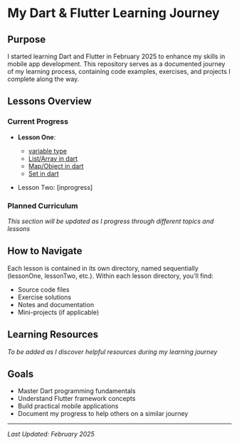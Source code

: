 # My Dart & Flutter Learning Journey

## Purpose

I started learning Dart and Flutter in February 2025 to enhance my skills in mobile app development. This repository serves as a documented journey of my learning process, containing code examples, exercises, and projects I complete along the way.

## Lessons Overview

### Current Progress

- **Lesson One**:

  - [variable type](./lessonOne/types_variable.dart)
  - [List/Array in dart]("./lessonOne/List.dart")
  - [Map/Object in dart]("./lessonOne/Map.dart")
  - [Set in dart]("./lessonOne/Set.dart")

- Lesson Two: [inprogress]

### Planned Curriculum

_This section will be updated as I progress through different topics and lessons_

## How to Navigate

Each lesson is contained in its own directory, named sequentially (lessonOne, lessonTwo, etc.). Within each lesson directory, you'll find:

- Source code files
- Exercise solutions
- Notes and documentation
- Mini-projects (if applicable)

## Learning Resources

_To be added as I discover helpful resources during my learning journey_

## Goals

- Master Dart programming fundamentals
- Understand Flutter framework concepts
- Build practical mobile applications
- Document my progress to help others on a similar journey

---

_Last Updated: February 2025_
